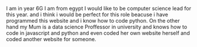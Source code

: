 I am in year 6G
I am from egypt
I would like to be computer science lead for this year. and i think i would be perfect for this role beacuse i have programmed this website and i know how to code python. On the other hand my Mum is a data science Proffessor in university and knows how to code in javascript and python and even coded her own website herself and coded another website for someone.